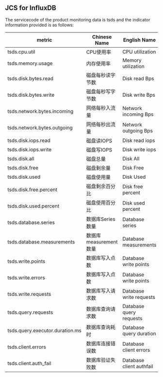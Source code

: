 ## JCS for InfluxDB
The servicecode of the product monitoring data is tsds and the indicator information provided is as follows:

metric | Chinese Name  | English Name |Unit | Description
---|--- |--- |--- |--- 
tsds.cpu.util|CPU使用率|CPU utilization|%|
tsds.memory.usage|内存使用率|Memory utilization|%|
tsds.disk.bytes.read|磁盘每秒读字节数|Disk read Bps|Bps|
tsds.disk.bytes.write|磁盘每秒写字节数|Disk write Bps|Bps|
tsds.network.bytes.incoming|网络每秒入流量|Network incoming Bps|Bps|
tsds.network.bytes.outgoing|网络每秒出流量|Network outgoing Bps|Bps|
tsds.disk.iops.read|磁盘读IOPS|Disk read iops|Times/Second|
tsds.disk.iops.write|磁盘写IOPS|Disk write iops|Times/Second|
tsds.disk.all|磁盘总量|Disk All|MB|
tsds.disk.free|磁盘剩余量|Disk Free|MB|
tsds.disk.used|磁盘使用量|Disk Used|MB|
tsds.disk.free.percent|磁盘剩余百分比|Disk free percent|%|
tsds.disk.used.percent|磁盘使用百分比|Disk used percent|%|
tsds.database.series|数据库Series数量|Database series|Nr.|
tsds.database.measurements|数据库measurement数量|Database measurements|Nr.|
tsds.write.points|数据库写入点数|Database write points|Nr.|
tsds.write.errors|数据库写入点数|Database write points|Nr.|
tsds.write.requests|数据库写入请求数|Database write requests|Times|
tsds.query.requests|数据库查询请求数|Database query requests|Times|
tsds.query.executor.duration.ms|数据库查询耗时|Database query duration|ms|
tsds.client.errors|数据库连接错误数|Database client errors|Times|
tsds.client.auth_fail|数据库验证失败数|Database client authfail|Times|

